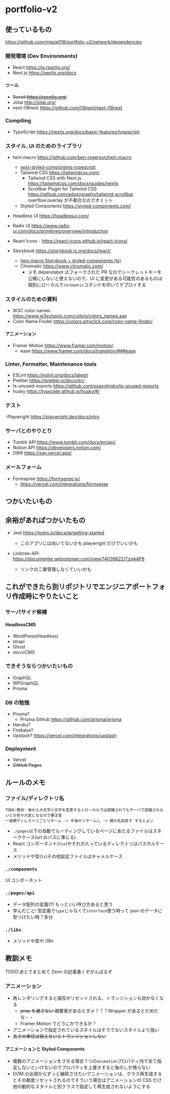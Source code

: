 # portfolio-v2

## 使っているもの

<https://github.com/mieze018/portfolio-v2/network/dependencies>

### 開発環境 (Dev Environments)

- React <https://ja.reactjs.org/>
- Next.js <https://nextjs.org/docs>

#### ツール

- ~~Recoil <https://recoiljs.org/>~~
- Jotai <http://jotai.org/>
- next-i18next <https://github.com/i18next/next-i18next>

### Compiling

- TypeScript <https://nextjs.org/docs/basic-features/typescript>

### スタイル, UI のためのライブラリ

- twin.macro <https://github.com/ben-rogerson/twin.macro>
  - [next-styled-components-typescript](https://github.com/ben-rogerson/twin.examples/tree/master/next-styled-components-typescript)
  - Tailwind CSS <https://tailwindcss.com/>
    - Tailwind CSS with Next.js <https://tailwindcss.com/docs/guides/nextjs>
    - Scrollbar Plugin for Tailwind CSS <https://github.com/adoxography/tailwind-scrollbar> overflow:overlay が不都合なのでオミット
  - Styled Components <https://styled-components.com/>
- Headless UI <https://headlessui.com/>
- Radix UI <https://www.radix-ui.com/docs/primitives/overview/introduction>
- React Icons - <https://react-icons.github.io/react-icons/>

- Storybook <https://storybook.js.org/docs/react/>
  - [twin.macro Storybook + styled-components (ts)](https://github.com/ben-rogerson/twin.examples/tree/master/storybook-styled-components-typescript)
  - Chromatic <https://www.chromatic.com/>
    - メモ dependabot はフォークされた PR なのでシークレットキーを公開にしないと使えないので、UI に変更がある可能性のあるものは個別にローカルで`chromatic`コマンドを叩いてデプロイする

### スタイルのための資料

- W3C color names <https://www.w3schools.com/colors/colors_names.asp>
- Color Name Finder <https://colors.artyclick.com/color-name-finder/>

#### アニメーション

- Framer Motion <https://www.framer.com/motion/>
  - ease <https://www.framer.com/docs/transition/###ease>

### Linter, Formatter, Maintenance tools

- ESLint <https://eslint.org/docs/latest/>
- Prettier <https://prettier.io/docs/en/>
- ts-unused-exports <https://github.com/pzavolinsky/ts-unused-exports>
- husky <https://typicode.github.io/husky/#/>

### テスト

-Playwright <https://playwright.dev/docs/intro>

### サーバとのやりとり

- Tumblr API <https://www.tumblr.com/docs/en/api/>
- Notion API <https://developers.notion.com/>
- SWR <https://swr.vercel.app/>

### メールフォーム

- Formspree <https://formspree.io/>
  - <https://vercel.com/integrations/formspree>

## つかいたいもの

## 余裕があればつかいたもの

- Jest <https://jestjs.io/docs/ja/getting-started>

  - このアプリには向いてないかも playwright だけでいいかも

- Linktree-API <https://documenter.getpostman.com/view/14039622/Tzsik4P8>
  - リンクの二重管理しなくていいかも

## これができたら別リポジトリでエンジニアポートフォリ作成時にやりたいこと

### サーバサイド候補

#### HeadlessCMS

- WordPress(Headless)
- strapi
- Ghost
- microCMS

### できそうならつかいたいもの

- GraphQL
- WPGraphQL
- Prisma

### DB の勉強

- Prisma?
  - Prisma Github <https://github.com/prisma/prisma>
- Heroku?
- Firebase?
- Upstash? <https://vercel.com/integrations/upstash>

### Deployment

- Vercel
- ~~GitHub Pages~~

## ルールのメモ

### ファイル/ディレクトリ名

```text
TODO:教訓：後から大文字小文字を変更するとローカルでは認識されてもサーバで認識されないとか色々大変になるので要注意
一度親ディレクトリごとリネーム -> 中身のリネームし -> 親の名前戻す するとよい
```

- `./pages`以下の自動でルーティングしているページにあたるファイルはスネークケース(url のパスに準じる)
- React コンポーネント(`tsx`)やそれが入っているディレクトリはパスカルケース
- メソッドや型(`ts`)その他設定ファイルはキャメルケース

### `./components`

UI コンポーネント

### `./pages/api`

- データ配列の定義(?) もっといい呼び方あると思う
- 学んだこと! 型定義で`type`じゃなくて`interface`使う時って json のデータに型つけたい時？多分

### `./libs`

- メソッドや型や i18n

## 教訓メモ

TODO:あとでまとめて Zenn の記事書くぞがんばるぞ

### アニメーション

- 再レンダリングすると描写がリセットされる、トランジションも効かなくなる
  - <del> prop を渡さない </del> 親要素があるとダメ？？？Wrapper があるとだめだな・・
  - Framer Motion でどうにかできるか？
- アニメーションで指定されているスタイルはそうでないスタイルより強い
- <del> 長さの単位は揃えないとトランジションしない</del>

#### アニメーションと Styled Components

- 複数のアニメーションをさせる場合 1 つの`animation`プロパティ内で全て指定しないといけないのでプロパティを上書きすると後のしか残らない
- DOM の出現からずっと継続させたいアニメーションは、クラス再生成するとその都度リセットされるのでそういう場合はアニメーションの CSS だけ他の動的なスタイルと別クラスで指定して再生成されないようにする
